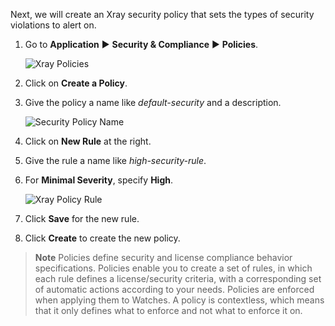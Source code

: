 Next, we will create an Xray security policy that sets the types of security violations to alert on.

1. Go to **Application** ► **Security & Compliance** ► **Policies**.

   ![Xray Policies](https://raw.githubusercontent.com/jfrogtraining/gcp-gke-workshop/master/docs/images/xray-policies.png)

2. Click on **Create a Policy**.

3. Give the policy a name like _default-security_ and a description.

   ![Security Policy Name](https://raw.githubusercontent.com/jfrogtraining/gcp-gke-workshop/master/docs/images/security-policy-name.png)

4. Click on **New Rule** at the right.

5. Give the rule a name like _high-security-rule_.

6. For **Minimal Severity**, specify **High**.

   ![Xray Policy Rule](https://raw.githubusercontent.com/jfrogtraining/gcp-gke-workshop/master/docs/images/xray-policy-rule.png)

7. Click **Save** for the new rule.

8. Click **Create** to create the new policy.

> **Note** Policies define security and license compliance behavior specifications. Policies enable you to create a set of rules, in which each rule defines a license/security criteria, with a corresponding set of automatic actions according to your needs. Policies are enforced when applying them to Watches. A policy is contextless, which means that it only defines what to enforce and not what to enforce it on. 
